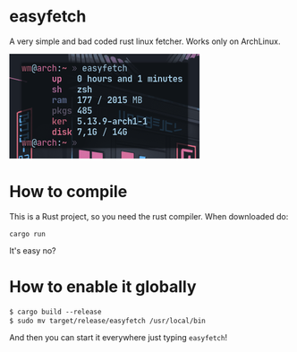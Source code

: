 # easyfetch
A very simple and bad coded rust linux fetcher. Works only on ArchLinux.

![screenshot](screenshots/screen1.png)

# How to compile
This is a Rust project, so you need the rust compiler. When downloaded do:
```
cargo run
```

It's easy no?

# How to enable it globally
```
$ cargo build --release
$ sudo mv target/release/easyfetch /usr/local/bin
```

And then you can start it everywhere just typing ```easyfetch```!

